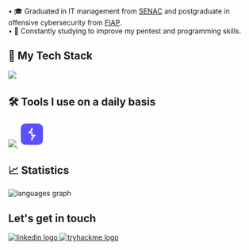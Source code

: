 <p align="left">
• 🎓 Graduated in IT management from <a href="https://www.sp.senac.br/">SENAC</a> and postgraduate in offensive cybersecurity from <a href="https://postech.fiap.com.br/">FIAP</a>.<BR>
• 🧠 Constantly studying to improve my pentest and programming skills.<BR>
</p>

## 🚀 My Tech Stack

<p align="left">
    <a href="https://skillicons.dev">
        <img src="https://skillicons.dev/icons?i=php,laravel,js,jquery,py,bash,powershell,mysql,postgres,linux,windows,aws"/>
    </a>
</p>

## 🛠️ Tools I use on a daily basis

<p align="left">
  <a href="https://skillicons.dev">
    <img src="https://skillicons.dev/icons?i=pycharm,vscode,docker,postman" />
    <img src="./burpsuitepng.png" width="55" height="53" />
  </a>
</p>


## 📈 Statistics

<div align="left">
  <img src="https://github-readme-stats.vercel.app/api/top-langs?username=CLSxSH7&locale=en&hide_title=false&layout=compact&card_width=320&langs_count=5&theme=dark&hide_border=false&order=2" height="150" alt="languages graph"  />
</div>

## Let's get in touch

<div align="left">
    <a href="https://www.linkedin.com/in/carlos-augusto-cls-sh7/" target="_blank">
        <img src="https://img.shields.io/static/v1?message=LinkedIn&logo=linkedin&label=&color=0077B5&logoColor=white&labelColor=&style=for-the-badge"
             height="30" alt="linkedin logo"/>
    </a>
    <a href="https://tryhackme.com/p/cls.sh7" target="_blank">
        <img src="https://img.shields.io/static/v1?message=TryHackMe&logo=tryhackme&label=&color=88cc14&logoColor=white&labelColor=&style=for-the-badge"
             height="30" alt="tryhackme logo"/>
    </a>
</div>

###
